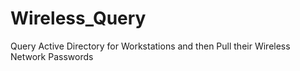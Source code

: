 # Wireless_Query
Query Active Directory for Workstations and then Pull their Wireless Network Passwords
